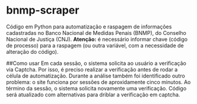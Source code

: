 # bnmp-scraper
Código em Python para automatização e raspagem de informações cadastradas no Banco Nacional de Medidas Penais (BNMP), do Conselho Nacional de Justiça (CNJ).
**Atenção:** é necessário informar chave (código de processo) para a raspagem (ou outra variável, com a necessidade de alteração do código).

##Como usar
Em cada sessão, o sistema solicita ao usuário a verificação via Captcha. Por isso, é preciso realizar a verificação antes de rodar a célula de automatização. 
Durante a análise também foi identificado outro problema: o site funciona por sessões de aproxidamente cinco minutos. Ao término da sessão, o sistema solicita novamente uma verificação. 
Código será atualizado com alternativas para driblar a verificação em captcha. 


